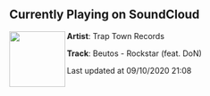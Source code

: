 ## Currently Playing on SoundCloud

[<img align="left" width="100" src="https://i1.sndcdn.com/artworks-4qyjjnkKthhseSyb-M4C0mA-t50x50.jpg">](https://soundcloud.com/traptownrecords/rockstar)

**Artist**: Trap Town Records 

**Track**: Beutos - Rockstar (feat. DoN)

Last updated at 09/10/2020 21:08
